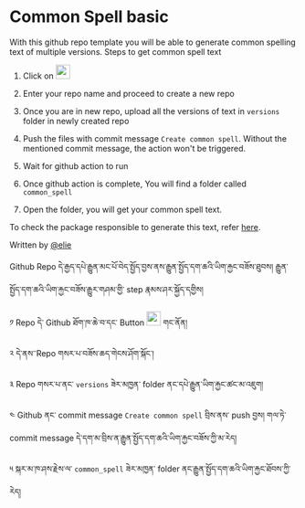 # Common Spell basic

With this github repo template you will be able to generate common spelling text of multiple versions.
Steps to get common spell text

1. Click on [<img src="https://user-images.githubusercontent.com/17675331/235298897-a909d009-d833-45e1-b893-0ac5452c6948.png" height="25"/>](https://github.com/OpenPecha/CommonSpell-basic/generate)

1. Enter your repo name and proceed to create a new repo
1. Once you are in new repo, upload all the versions of text in `versions` folder in newly created repo
1. Push the files with commit message `Create common spell`. Without the mentioned commit message, the action won't be triggered.
1. Wait for github action to run
1. Once github action is complete, You will find a folder called `common_spell`
1. Open the folder, you will get your common spell text.

To check the package responsible to generate this text, refer [here](https://github.com/OpenPecha/CommonSpell).

Written by [@elie](https://github.com/eroux)

Github Repo དེ་རྒྱད་དཔེ་རྒྱུན་མང་པོ་བེད་སྤྱོད་བྱས་ནས་རྒྱུན་སྤྱོད་དག་ཆའི་ཡིག་རྐྱང་བཟོས་ཐུབས།
རྒྱུན་སྤྱོད་དག་ཆའི་ཡིག་རྐྱང་བཟོས་རྒྱུར་གཤམ་གྱི་ step རྣམས་ཤར་སྐྱོད་དགྱིས།

༡ Repo དེ་ Github ཐོག་ཁ་ཆེ་བ་དང་ Button [<img src="https://user-images.githubusercontent.com/17675331/235298897-a909d009-d833-45e1-b893-0ac5452c6948.png" height="25"/>](https://github.com/OpenPecha/CommonSpell-basic/generate) གང་ནོན།

༢ དེ་ནས་་Repo གསར་པ་བཟོས་ཆད་གེངས་ཤོག་སྐོང་།

༣ Repo གསར་པ་ནང་ `versions` ཟེར་མཁྱན་ folder ནང་དཔེ་རྒྱུན་ཡིག་རྐྱང་ཚང་མ་འཇུག།

༤ Github ནང་ commit message `Create common spell` བྲིས་ནས་ push བྱས། གལ་ཏེ་ commit message དེ་དག་མ་བྲིས་ན་རྒྱུན་སྤྱོད་དག་ཆའི་ཡིག་རྐྱང་བཟོས་ཀྱི་མ་རེད།

༥ སྐར་མ་ཁ་ཤས་རྗེས་ལ་ `common_spell` ཟེར་མཁྱན་ folder ནང་རྒྱུན་སྤྱོད་དག་ཆའི་ཡིག་རྐྱང་ཐོབས་ཀྱི་རེད།
